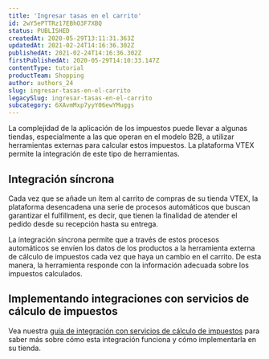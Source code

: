 ```yaml
---
title: 'Ingresar tasas en el carrito'
id: 2wY5ePTTRz17EBhO3F7XBQ
status: PUBLISHED
createdAt: 2020-05-29T13:11:31.363Z
updatedAt: 2021-02-24T14:16:36.302Z
publishedAt: 2021-02-24T14:16:36.302Z
firstPublishedAt: 2020-05-29T14:10:33.147Z
contentType: tutorial
productTeam: Shopping
author: authors_24
slug: ingresar-tasas-en-el-carrito
legacySlug: ingresar-tasas-en-el-carrito
subcategory: 6XAvmMxp7yyY06ewYMuggs
---
```


La complejidad de la aplicación de los impuestos puede llevar a algunas tiendas, especialmente a las que operan en el modelo B2B, a utilizar herramientas externas para calcular estos impuestos. La plataforma VTEX permite la integración de este tipo de herramientas. 

## Integración síncrona

Cada vez que se añade un ítem al carrito de compras de su tienda VTEX, la plataforma desencadena una serie de procesos automáticos que buscan garantizar el fulfillment, es decir, que tienen la finalidad de atender el pedido desde su recepción hasta su entrega.

La integración síncrona permite que a través de estos procesos automáticos se envíen los datos de los productos a la herramienta externa de cálculo de impuestos cada vez que haya un cambio en el carrito. De esta manera, la herramienta responde con la información adecuada sobre los impuestos calculados. 

## Implementando integraciones con servicios de cálculo de impuestos

Vea nuestra [guía de integración con servicios de cálculo de impuestos](https://developers.vtex.com/vtex-developer-docs/docs/tax-service-integration-guide) para saber más sobre cómo esta integración funciona y cómo implementarla en su tienda.

